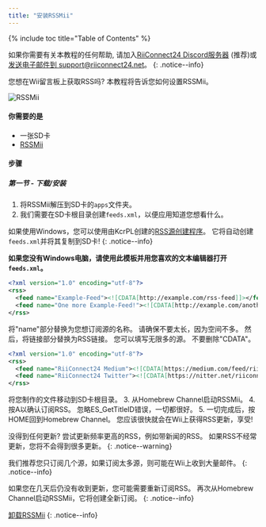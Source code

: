 ```yaml
---
title: "安装RSSMii"
---
```


{% include toc title="Table of Contents" %}

如果你需要有关本教程的任何帮助, 请加入[RiiConnect24 Discord服务器](https://discord.gg/rc24) (推荐)或 [发送电子邮件到 support@riiconnect24.net](mailto:support@riiconnect24.net)。
{: .notice--info}

您想在Wii留言板上获取RSS吗? 本教程将告诉您如何设置RSSMii。

![RSSMii](/images/rssmii.png)

#### 你需要的是

* 一张SD卡
* [RSSMii](https://github.com/RiiConnect24/rssmii/releases)

#### 步骤
##### 第一节 - 下载/安装

1. 将RSSMii解压到SD卡的`apps`文件夹。
2. 我们需要在SD卡根目录创建`feeds.xml`，以便应用知道您想看什么。

如果使用Windows，您可以使用由KcrPL创建的[RSS源创建程序](https://github.com/RiiConnect24/rssmii/releases/download/v1.4.1/RSSFeedsCreator.bat)。 它将自动创建`feeds.xml`并将其复制到SD卡!
{: .notice--info}

<b>如果您没有Windows电脑，请使用此模板并用您喜欢的文本编辑器打开`feeds.xml`。</b>

```xml
<?xml version="1.0" encoding="utf-8"?>
<rss>
  <feed name="Example-Feed"><![CDATA[http://example.com/rss-feed]]></feed>
  <feed name="One more Example-Feed!"><![CDATA[http://example.com/another_rss-feed]]></feed>
</rss>
```

将"name"部分替换为您想订阅源的名称。 请确保不要太长，因为空间不多。 然后，将链接部分替换为RSS链接。 您可以填写无限多的源。 不要删除"CDATA"。

```xml
<?xml version="1.0" encoding="utf-8"?>
<rss>
  <feed name="RiiConnect24 Medium"><![CDATA[https://medium.com/feed/riiconnect24]]></feed>
  <feed name="RiiConnect24 Twitter"><![CDATA[https://nitter.net/riiconnect24/rss]]></feed>
</rss>
```

将您制作的文件移动到SD卡根目录。
3. 从Homebrew Channel启动RSSMii。
4. 按A以确认订阅RSS。 忽略ES_GetTitleID错误，一切都很好。
5. 一切完成后，按HOME回到Homebrew Channel。 您应该很快就会在Wii上获得RSS更新，享受!

没得到任何更新? 尝试更新频率更高的RSS，例如带新闻的RSS。 如果RSS不经常更新，您将不会得到很多更新。
{: .notice--warning}

我们推荐您只订阅几个源，如果订阅太多源，则可能在Wii上收到大量邮件。
{: .notice--info}

如果您在几天后仍没有收到更新，您可能需要重新订阅RSS。 再次从Homebrew Channel启动RSSMii，它将创建全新订阅。
{: .notice--info}

[卸载RSSMii](rssmii-remove)
{: .notice--info}
